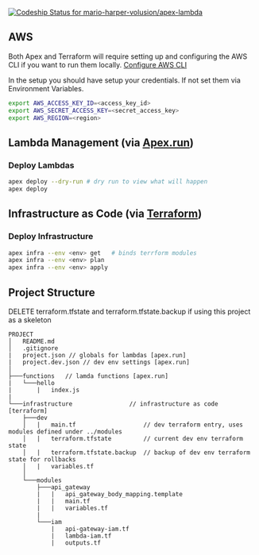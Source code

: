 [ ![Codeship Status for mario-harper-volusion/apex-lambda](https://codeship.com/projects/5cd9b7d0-452e-0134-625c-460fa3f2896d/status?branch=master)](https://codeship.com/projects/168592)

## AWS
Both Apex and Terraform will require setting up and configuring the AWS CLI if you want to run them locally.
[Configure AWS CLI](http://docs.aws.amazon.com/cli/latest/userguide/cli-chap-getting-started.html#cli-quick-configuration)

In the setup you should have setup your credentials. If not set them via Environment Variables.
```sh
export AWS_ACCESS_KEY_ID=<access_key_id>
export AWS_SECRET_ACCESS_KEY=<secret_access_key>
export AWS_REGION=<region>
```
## Lambda Management (via [Apex.run](http://apex.run))
### Deploy Lambdas
```sh
apex deploy --dry-run # dry run to view what will happen
apex deploy
```

## Infrastructure as Code (via [Terraform](https://www.terraform.io/docs/index.html))
### Deploy Infrastructure
```sh
apex infra --env <env> get   # binds terrform modules
apex infra --env <env> plan  
apex infra --env <env> apply 
```

## Project Structure 
DELETE terraform.tfstate and terraform.tfstate.backup if using this project as a skeleton
```
PROJECT
│   README.md
│   .gitignore 
|   project.json // globals for lambdas [apex.run]
|   project.dev.json // dev env settings [apex.run]
│
├───functions   // lamda functions [apex.run]
|   └───hello
|       |   index.js
|
└───infrastructure                // infrastructure as code [terraform]
    ├───dev
    │   |   main.tf                   // dev terraform entry, uses modules defined under ../modules
    │   |   terraform.tfstate         // current dev env terraform state
    │   |   terraform.tfstate.backup  // backup of dev env terraform state for rollbacks
    │   |   variables.tf
    │
    └───modules
        ├───api_gateway
        |   |   api_gateway_body_mapping.template
        |   |   main.tf
        |   |   variables.tf
        |
        └───iam
            |   api-gateway-iam.tf
            |   lambda-iam.tf
            |   outputs.tf
```

